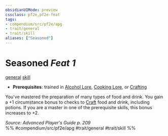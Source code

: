 ```yaml
---
obsidianUIMode: preview
cssclass: pf2e,pf2e-feat
tags:
- compendium/src/pf2e/apg
- trait/general
- trait/skill
aliases: ["Seasoned"]
---
```

# Seasoned  *Feat 1*  
[general](../../Rules/traits/general.md)  [skill](../../Rules/traits/skill.md)  

- **Prerequisites**: trained in [Alcohol Lore](../skills.md#Lore), [Cooking Lore](../skills.md#Lore), or [Crafting](../skills.md#Crafting)

You've mastered the preparation of many types of food and drink. You gain a +1 circumstance bonus to checks to [Craft](../../Rules/actions/craft.md) food and drink, including potions. If you are a master in one of the prerequisite skills, this bonus increases to +2.

*Source: Advanced Player's Guide p. 209*  
%% #compendium/src/pf2e/apg #trait/general #trait/skill %%